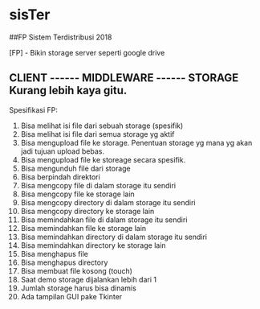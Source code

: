 # sisTer

##FP Sistem Terdistribusi 2018

[FP] - Bikin storage server seperti google drive

CLIENT ------ MIDDLEWARE ------ STORAGE
Kurang lebih kaya gitu.
--------------------------
Spesifikasi FP:
1. Bisa melihat isi file dari sebuah storage (spesifik)
2. Bisa melihat isi file dari semua storage yg aktif
3. Bisa mengupload file ke storage. Penentuan storage yg mana yg akan jadi tujuan upload bebas.
4. Bisa mengupload file ke storeage secara spesifik.
5. Bisa mengunduh file dari storage
6. Bisa berpindah direktori
7. Bisa mengcopy file di dalam storage itu sendiri
8. Bisa mengcopy file ke storage lain
9. Bisa mengcopy directory di dalam storage itu sendiri
10. Bisa mengcopy directory ke storage lain
11. Bisa memindahkan file di dalam storage itu sendiri
12. Bisa memindahkan file ke storage lain
13. Bisa memindahkan directory di dalam storage itu sendiri
14. Bisa memindahkan directory ke storage lain
15. Bisa menghapus file
16. Bisa menghapus directory
16. Bisa membuat file kosong (touch)
17. Saat demo storage dijalankan lebih dari 1 
18. Jumlah storage harus bisa dinamis
19. Ada tampilan GUI pake Tkinter